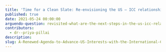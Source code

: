 ```yaml
---
title: 'Time for a Clean Slate: Re-envisioning the US – ICC relationship'
published: true
date: 2021-05-24 00:00:00
arguendo-question: revisited-what-are-the-next-steps-in-the-us-icc-relationship
contributors:
  - dr--priya-pillai
description:
slug: A-Renewed-Agenda-to-Advance-US-Interests-with-the-International-Criminal-Court
---
```

